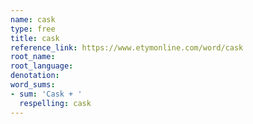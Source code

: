 ```yaml
---
name: cask
type: free
title: cask
reference_link: https://www.etymonline.com/word/cask
root_name: 
root_language: 
denotation: 
word_sums:
- sum: 'Cask + '
  respelling: cask
---
```

